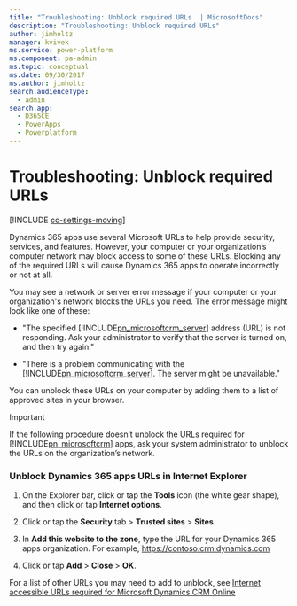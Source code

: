 ```yaml
---
title: "Troubleshooting: Unblock required URLs  | MicrosoftDocs"
description: "Troubleshooting: Unblock required URLs"
author: jimholtz
manager: kvivek
ms.service: power-platform
ms.component: pa-admin
ms.topic: conceptual
ms.date: 09/30/2017
ms.author: jimholtz
search.audienceType: 
  - admin
search.app: 
  - D365CE
  - PowerApps
  - Powerplatform
---
```

# Troubleshooting: Unblock required URLs

[!INCLUDE [cc-settings-moving](../includes/cc-settings-moving.md)] 

Dynamics 365 apps use several Microsoft URLs to help provide security, services, and features. However, your computer or your organization’s computer network may block access to some of these URLs. Blocking any of the required URLs will cause Dynamics 365 apps to operate incorrectly or not at all.  
  
 You may see a network or server error message if your computer or your organization's network blocks the URLs you need. The error message might look like one of these:  
  
- "The specified [!INCLUDE[pn_microsoftcrm_server](../includes/pn-microsoftcrm-server.md)] address (URL) is not responding. Ask your administrator to verify that the server is turned on, and then try again."  
  
- "There is a problem communicating with the [!INCLUDE[pn_microsoftcrm_server](../includes/pn-microsoftcrm-server.md)]. The server might be unavailable."  
  
You can unblock these URLs on your computer by adding them to a list of approved sites in your browser.  
  
> [!IMPORTANT]
>  If the following procedure doesn’t unblock the URLs required for [!INCLUDE[pn_microsoftcrm](../includes/pn-dynamics-crm.md)] apps, ask your system administrator to unblock the URLs on the organization’s network.  
   
### Unblock Dynamics 365 apps URLs in Internet Explorer  
  
1.  On the Explorer bar, click or tap the **Tools** icon (the white gear shape), and then click or tap **Internet options**.  
  
2.  Click or tap the **Security** tab > **Trusted sites** > **Sites**.  
  
3.  In **Add this website to the zone**, type the URL for your Dynamics 365 apps organization. For example, https://contoso.crm.dynamics.com  
  
4.  Click or tap **Add** > **Close** > **OK**.  
  
For a list of other URLs you may need to add to unblock, see [Internet accessible URLs required for Microsoft Dynamics CRM Online](http://support.microsoft.com/kb/2655102)
